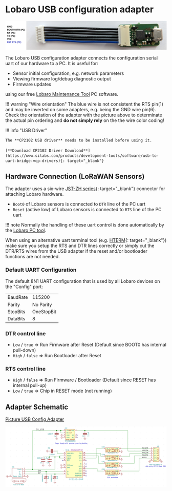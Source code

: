 # Lobaro USB configuration adapter

![Picture USB Config Adapter](./img/lobaro-config-adapter.jpg)

The Lobaro USB configuration adapter connects the configuration serial uart of our hardware to a PC. It is useful for:

* Sensor initial configuration, e.g. network parameters
* Viewing firmware log/debug diagnostic output
* Firmware updates

using our free [Lobaro Maintenance Tool](./lobaro-tool.md) PC software.

!!! warning "Wire orientation"
    The blue wire is not consistent the RTS pin(1) and may be inverted on some adapters, e.g. being the GND wire pin(6).
    Check the orientation of the adapter with the picture above to determinate the actual pin ordering 
    and **do not simply rely** on the the wire color coding!

!!! info "USB Driver"

    The **CP2102 USB driver** needs to be installed before using it.
    
    [**Download CP2102 Driver Download**](https://www.silabs.com/products/development-tools/software/usb-to-uart-bridge-vcp-drivers){: target="_blank"} 

## Hardware Connection (LoRaWAN Sensors)

The adapter uses a six-wire [JST-ZH series](http://www.jst-mfg.com/product/detail_e.php?series=287){: target="_blank"} 
connector for attaching Lobaro hardware.

* `Boot0` of Lobaro sensors is connected to `DTR` line of the PC uart
* `Reset` (active low) of Lobaro sensors is connected to `RTS` line of the PC uart

!!! note
    Normally the handling of these uart control is done automatically by the [Lobaro PC tool](lobaro-tool).

When using an alternative uart terminal tool (e.g. [HTERM](http://www.der-hammer.info/terminal/){: target="_blank"}) make 
sure you setup the RTS and DTR lines correctly or simply cut the DTR/RTS wires 
from the USB adapter if the reset and/or bootloader functions are not needed.

### Default UART Configuration

The default 8N1 UART configuration that is used by all Lobaro devices on the "Config" port:

|         |              |
|---------|--------------|
|BaudRate | 115200       |
|Parity   | No Parity    |
|StopBits | OneStopBit   |
|DataBits | 8            |

### DTR control line

* `Low` / `true` => Run Firmware after Reset (Default since BOOT0 has internal pull-down)
* `High` / `false` => Run Bootloader after Reset


### RTS control line

* `High` / `false` => Run Firmware / Bootloader (Default since RESET has internal pull-up)
* `Low` / `true` => Chip in RESET mode (not running)

## Adapter Schematic
[Picture USB Config Adapter](./img/config-adapter-schematic.png)

![Picture USB Config Adapter](./img/config-adapter-schematic.png)

